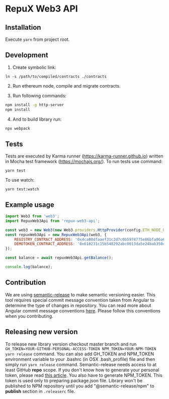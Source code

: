# RepuX Web3 API

## Installation
Execute `yarn` from project root.

## Development
1. Create symbolic link:
```
ln -s /path/to/compiled/contracts ./contracts 
```

2. Run ethereum node, compile and migrate contracts.

3. Run following commands:
```bash
npm install -g http-server
npm install
```

4. And to build library run:
```bash
npx webpack
```

## Tests
Tests are executed by Karma runner (https://karma-runner.github.io) written in Mocha test framework (https://mochajs.org/). To run tests use command: 

    yarn test
    
To use watch: 

    yarn test:watch    

## Example usage
```javascript
import Web3 from 'web3';
import RepuxWeb3Api from 'repux-web3-api';

const web3 = new Web3(new Web3.providers.HttpProvider(config.ETH_NODE_URL));
const repuxWeb3Api = new RepuxWeb3Api(web3, {
    REGISTRY_CONTRACT_ADDRESS: '0x4ca80dfaaef31c2d7c0b5974775e86bfa86a6c70',
    DEMOTOKEN_CONTRACT_ADDRESS: '0x618231c15b548292abc0013da5e24bab350c86d2'
});

const balance = await repuxWeb3Api.getBalance();

console.log(balance);
```

## Contribution
We are using [semantic-release](https://github.com/semantic-release/semantic-release) to make semantic versioning easier. 
This tool requires special commit message convention taken from Angular to determine the type of changes in repository. 
You can read more about Angular commit message conventions [here](https://github.com/angular/angular.js/blob/master/DEVELOPERS.md#-git-commit-guidelines).
Please follow this conventions when you contributing.

## Releasing new version
To release new library version checkout master branch and run `GH_TOKEN=YOUR-GITHUB-PERSONAL-ACCESS-TOKEN NPM_TOKEN=YOUR-NPM-TOKEN yarn release` command.
You can also add GH_TOKEN and NPM_TOKEN environment variable to your .bashrc (in OSX .bash_profile) file and then simply run `yarn release` command.
Semantic-release needs access to at least GitHub **repo** scope. If you don't know how to generate your personal token, please read 
[this article](https://help.github.com/articles/creating-a-personal-access-token-for-the-command-line/). You also have to generate NPM_TOKEN. This 
token is used only to preparing package.json file. Library won't be published to NPM repository until you add "@semantic-release/npm" to **publish** section
in `.releaserc` file.
